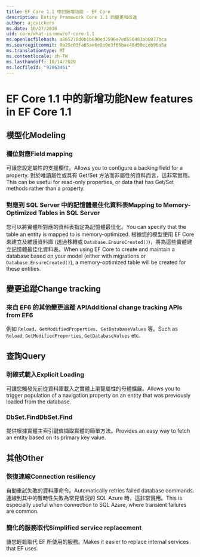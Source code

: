 ```yaml
---
title: EF Core 1.1 中的新增功能 - EF Core
description: Entity Framework Core 1.1 的變更和改進
author: ajcvickers
ms.date: 10/27/2016
uid: core/what-is-new/ef-core-1.1
ms.openlocfilehash: a865270d0b1b690ed2596e7ed550463ab0877bca
ms.sourcegitcommit: 0a25c03fa65ae6e0e0e3f66bac48d59eceb96a5a
ms.translationtype: MT
ms.contentlocale: zh-TW
ms.lasthandoff: 10/14/2020
ms.locfileid: "92063461"
---
```

# <a name="new-features-in-ef-core-11"></a><span data-ttu-id="aed5c-103">EF Core 1.1 中的新增功能</span><span class="sxs-lookup"><span data-stu-id="aed5c-103">New features in EF Core 1.1</span></span>

## <a name="modeling"></a><span data-ttu-id="aed5c-104">模型化</span><span class="sxs-lookup"><span data-stu-id="aed5c-104">Modeling</span></span>

### <a name="field-mapping"></a><span data-ttu-id="aed5c-105">欄位對應</span><span class="sxs-lookup"><span data-stu-id="aed5c-105">Field mapping</span></span>

<span data-ttu-id="aed5c-106">可讓您設定屬性的支援欄位。</span><span class="sxs-lookup"><span data-stu-id="aed5c-106">Allows you to configure a backing field for a property.</span></span> <span data-ttu-id="aed5c-107">對於唯讀屬性或具有 Get/Set 方法而非屬性的資料而言，這非常實用。</span><span class="sxs-lookup"><span data-stu-id="aed5c-107">This can be useful for read-only properties, or data that has Get/Set methods rather than a property.</span></span>

### <a name="mapping-to-memory-optimized-tables-in-sql-server"></a><span data-ttu-id="aed5c-108">對應到 SQL Server 中的記憶體最佳化資料表</span><span class="sxs-lookup"><span data-stu-id="aed5c-108">Mapping to Memory-Optimized Tables in SQL Server</span></span>

<span data-ttu-id="aed5c-109">您可以將實體所對應的資料表指定為記憶體最佳化。</span><span class="sxs-lookup"><span data-stu-id="aed5c-109">You can specify that the table an entity is mapped to is memory-optimized.</span></span> <span data-ttu-id="aed5c-110">根據您的模型使用 EF Core 來建立及維護資料庫 (透過移轉或 `Database.EnsureCreated()`)，將為這些實體建立記憶體最佳化資料表。</span><span class="sxs-lookup"><span data-stu-id="aed5c-110">When using EF Core to create and maintain a database based on your model (either with migrations or `Database.EnsureCreated()`), a memory-optimized table will be created for these entities.</span></span>

## <a name="change-tracking"></a><span data-ttu-id="aed5c-111">變更追蹤</span><span class="sxs-lookup"><span data-stu-id="aed5c-111">Change tracking</span></span>

### <a name="additional-change-tracking-apis-from-ef6"></a><span data-ttu-id="aed5c-112">來自 EF6 的其他變更追蹤 API</span><span class="sxs-lookup"><span data-stu-id="aed5c-112">Additional change tracking APIs from EF6</span></span>

<span data-ttu-id="aed5c-113">例如 `Reload`、`GetModifiedProperties`、`GetDatabaseValues` 等。</span><span class="sxs-lookup"><span data-stu-id="aed5c-113">Such as `Reload`, `GetModifiedProperties`, `GetDatabaseValues` etc.</span></span>

## <a name="query"></a><span data-ttu-id="aed5c-114">查詢</span><span class="sxs-lookup"><span data-stu-id="aed5c-114">Query</span></span>

### <a name="explicit-loading"></a><span data-ttu-id="aed5c-115">明確式載入</span><span class="sxs-lookup"><span data-stu-id="aed5c-115">Explicit Loading</span></span>

<span data-ttu-id="aed5c-116">可讓您觸發先前從資料庫載入之實體上瀏覽屬性的母體擴展。</span><span class="sxs-lookup"><span data-stu-id="aed5c-116">Allows you to trigger population of a navigation property on an entity that was previously loaded from the database.</span></span>

### <a name="dbsetfind"></a><span data-ttu-id="aed5c-117">DbSet.Find</span><span class="sxs-lookup"><span data-stu-id="aed5c-117">DbSet.Find</span></span>

<span data-ttu-id="aed5c-118">提供根據實體主索引鍵值擷取實體的簡單方法。</span><span class="sxs-lookup"><span data-stu-id="aed5c-118">Provides an easy way to fetch an entity based on its primary key value.</span></span>

## <a name="other"></a><span data-ttu-id="aed5c-119">其他</span><span class="sxs-lookup"><span data-stu-id="aed5c-119">Other</span></span>

### <a name="connection-resiliency"></a><span data-ttu-id="aed5c-120">恢復連線</span><span class="sxs-lookup"><span data-stu-id="aed5c-120">Connection resiliency</span></span>

<span data-ttu-id="aed5c-121">自動重試失敗的資料庫命令。</span><span class="sxs-lookup"><span data-stu-id="aed5c-121">Automatically retries failed database commands.</span></span> <span data-ttu-id="aed5c-122">連線到其中的暫時性失敗為常見情況的 SQL Azure 時，這非常實用。</span><span class="sxs-lookup"><span data-stu-id="aed5c-122">This is especially useful when connection to SQL Azure, where transient failures are common.</span></span>

### <a name="simplified-service-replacement"></a><span data-ttu-id="aed5c-123">簡化的服務取代</span><span class="sxs-lookup"><span data-stu-id="aed5c-123">Simplified service replacement</span></span>

<span data-ttu-id="aed5c-124">讓您輕鬆取代 EF 所使用的服務。</span><span class="sxs-lookup"><span data-stu-id="aed5c-124">Makes it easier to replace internal services that EF uses.</span></span>
